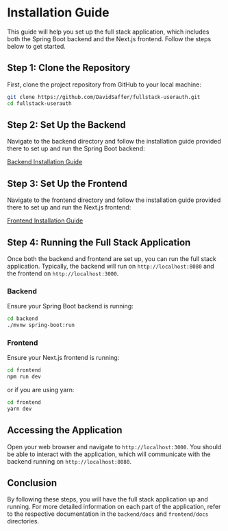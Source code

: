 # Installation Guide

This guide will help you set up the full stack application, which includes both the Spring Boot backend and the Next.js frontend. Follow the steps below to get started.

## Step 1: Clone the Repository

First, clone the project repository from GitHub to your local machine:

```bash
git clone https://github.com/DavidSaffer/fullstack-userauth.git
cd fullstack-userauth
```

## Step 2: Set Up the Backend

Navigate to the backend directory and follow the installation guide provided there to set up and run the Spring Boot backend:

[Backend Installation Guide](../backend/docs/INSTALLATION.md)

## Step 3: Set Up the Frontend

Navigate to the frontend directory and follow the installation guide provided there to set up and run the Next.js frontend:

[Frontend Installation Guide](../frontend/docs/INSTALLATION.md)

## Step 4: Running the Full Stack Application

Once both the backend and frontend are set up, you can run the full stack application. Typically, the backend will run on `http://localhost:8080` and the frontend on `http://localhost:3000`.

### Backend

Ensure your Spring Boot backend is running:

```bash
cd backend
./mvnw spring-boot:run
```

### Frontend

Ensure your Next.js frontend is running:

```bash
cd frontend
npm run dev
```

or if you are using yarn:

```bash
cd frontend
yarn dev
```

## Accessing the Application

Open your web browser and navigate to `http://localhost:3000`. You should be able to interact with the application, which will communicate with the backend running on `http://localhost:8080`.

## Conclusion

By following these steps, you will have the full stack application up and running. For more detailed information on each part of the application, refer to the respective documentation in the `backend/docs` and `frontend/docs` directories.